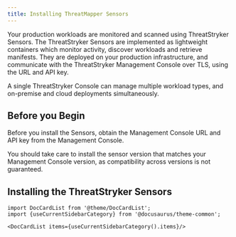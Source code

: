 ```yaml
---
title: Installing ThreatMapper Sensors
---
```


Your production workloads are monitored and scanned using ThreatStryker Sensors. The ThreatStryker Sensors are implemented as lightweight containers which monitor activity, discover workloads and retrieve manifests. They are deployed on your production infrastructure, and  communicate with the ThreatStryker Management Console over TLS, using the URL and API key.

A single ThreatStryker Console can manage multiple workload types, and on-premise and cloud deployments simultaneously.

## Before you Begin

Before you install the Sensors, obtain the Management Console URL and API key from the Management Console.

You should take care to install the sensor version that matches your Management Console version, as compatibility across versions is not guaranteed.

## Installing the ThreatStryker Sensors

```mdx-code-block
import DocCardList from '@theme/DocCardList';
import {useCurrentSidebarCategory} from '@docusaurus/theme-common';

<DocCardList items={useCurrentSidebarCategory().items}/>
```

